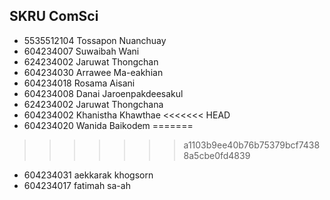 ## SKRU ComSci
- 5535512104 Tossapon Nuanchuay
- 604234007 Suwaibah Wani
- 624234002 Jaruwat Thongchan
- 604234030 Arrawee Ma-eakhian
- 604234018 Rosama Aisani
- 604234008  Danai Jaroenpakdeesakul
- 624234002 Jaruwat Thongchana
- 604234002 Khanistha Khawthae
<<<<<<< HEAD
- 604234020 Wanida Baikodem
=======
>>>>>>> a1103b9ee40b76b75379bcf74388a5cbe0fd4839
- 604234031 aekkarak khogsorn
- 604234017 fatimah sa-ah

